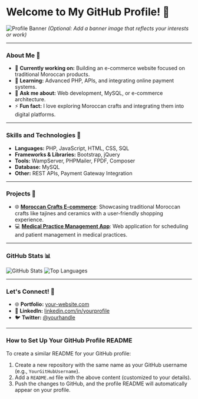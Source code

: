 # Welcome to My GitHub Profile! 👋

![Profile Banner](https://via.placeholder.com/800x200?text=Your+Custom+Banner)
*(Optional: Add a banner image that reflects your interests or work)*

---

### About Me 🌟
- 🔭 **Currently working on:** Building an e-commerce website focused on traditional Moroccan products.
- 🌱 **Learning:** Advanced PHP, APIs, and integrating online payment systems.
- 💬 **Ask me about:** Web development, MySQL, or e-commerce architecture.
- ⚡ **Fun fact:** I love exploring Moroccan crafts and integrating them into digital platforms.

---

### Skills and Technologies 🚀
- **Languages:** PHP, JavaScript, HTML, CSS, SQL
- **Frameworks & Libraries:** Bootstrap, jQuery
- **Tools:** WampServer, PHPMailer, FPDF, Composer
- **Database:** MySQL
- **Other:** REST APIs, Payment Gateway Integration

---

### Projects 📂
- 🌐 **[Moroccan Crafts E-commerce](#)**: Showcasing traditional Moroccan crafts like tajines and ceramics with a user-friendly shopping experience.
- 💻 **[Medical Practice Management App](#)**: Web application for scheduling and patient management in medical practices.

---

### GitHub Stats 📊
![GitHub Stats](https://github-readme-stats.vercel.app/api?username=YourGitHubUsername&show_icons=true&theme=radical)
![Top Languages](https://github-readme-stats.vercel.app/api/top-langs/?username=YourGitHubUsername&layout=compact&theme=radical)

---

### Let's Connect! 🤝
- 🌐 **Portfolio:** [your-website.com](#)
- 💼 **LinkedIn:** [linkedin.com/in/yourprofile](#)
- 🐦 **Twitter:** [@yourhandle](#)

---

### How to Set Up Your GitHub Profile README
To create a similar README for your GitHub profile:
1. Create a new repository with the same name as your GitHub username (e.g., `YourGitHubUsername`).
2. Add a `README.md` file with the above content (customized to your details).
3. Push the changes to GitHub, and the profile README will automatically appear on your profile.
